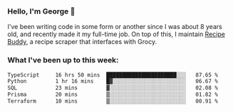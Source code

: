 ### Hello, I'm George 👋

I've been writing code in some form or another since I was about 8 years old, and recently made it my full-time job. On top of this, I maintain [Recipe Buddy](https://github.com/georgegebbett/recipe-buddy), a recipe scraper that interfaces with Grocy.  

<!--
**georgegebbett/georgegebbett** is a ✨ _special_ ✨ repository because its `README.md` (this file) appears on your GitHub profile.

Here are some ideas to get you started:

- 🔭 I’m currently working on ...
- 🌱 I’m currently learning ...
- 👯 I’m looking to collaborate on ...
- 🤔 I’m looking for help with ...
- 💬 Ask me about ...
- 📫 How to reach me: ...
- 😄 Pronouns: ...
- ⚡ Fun fact: ...
-->

### What I've been up to this week:
<!--START_SECTION:waka-->

```txt
TypeScript     16 hrs 50 mins  ██████████████████████░░░   87.65 %
Python         1 hr 16 mins    █▓░░░░░░░░░░░░░░░░░░░░░░░   06.67 %
SQL            23 mins         ▓░░░░░░░░░░░░░░░░░░░░░░░░   02.08 %
Prisma         20 mins         ▒░░░░░░░░░░░░░░░░░░░░░░░░   01.82 %
Terraform      10 mins         ▒░░░░░░░░░░░░░░░░░░░░░░░░   00.91 %
```

<!--END_SECTION:waka-->
